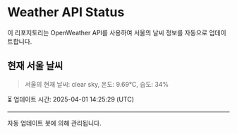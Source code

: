 
# Weather API Status

이 리포지토리는 OpenWeather API를 사용하여 서울의 날씨 정보를 자동으로 업데이트합니다.

## 현재 서울 날씨
> 서울의 현재 날씨: clear sky, 온도: 9.69°C, 습도: 34%

⏳ 업데이트 시간: 2025-04-01 14:25:29 (UTC)

---
자동 업데이트 봇에 의해 관리됩니다.
